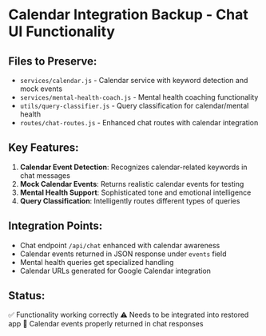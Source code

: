 # Calendar Integration Backup - Chat UI Functionality

## Files to Preserve:
- `services/calendar.js` - Calendar service with keyword detection and mock events
- `services/mental-health-coach.js` - Mental health coaching functionality  
- `utils/query-classifier.js` - Query classification for calendar/mental health
- `routes/chat-routes.js` - Enhanced chat routes with calendar integration

## Key Features:
1. **Calendar Event Detection**: Recognizes calendar-related keywords in chat messages
2. **Mock Calendar Events**: Returns realistic calendar events for testing
3. **Mental Health Support**: Sophisticated tone and emotional intelligence
4. **Query Classification**: Intelligently routes different types of queries

## Integration Points:
- Chat endpoint `/api/chat` enhanced with calendar awareness
- Calendar events returned in JSON response under `events` field
- Mental health queries get specialized handling
- Calendar URLs generated for Google Calendar integration

## Status: 
✅ Functionality working correctly
⚠️ Needs to be integrated into restored app
📅 Calendar events properly returned in chat responses
